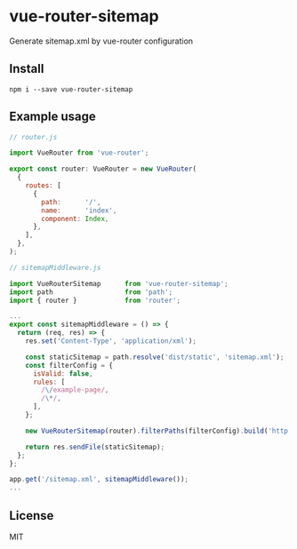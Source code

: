 # vue-router-sitemap
Generate sitemap.xml by vue-router configuration

## Install

`npm i --save vue-router-sitemap`

## Example usage

```js
// router.js

import VueRouter from 'vue-router';

export const router: VueRouter = new VueRouter(
  {
    routes: [
      {
        path:      '/',
        name:      'index',
        component: Index,
      },
    ],
  },
);
```

```js
// sitemapMiddleware.js

import VueRouterSitemap      from 'vue-router-sitemap';
import path                  from 'path';
import { router }            from 'router';

...
export const sitemapMiddleware = () => {
  return (req, res) => {
    res.set('Content-Type', 'application/xml');

    const staticSitemap = path.resolve('dist/static', 'sitemap.xml');
    const filterConfig = {
      isValid: false,
      rules: [
        /\/example-page/,
        /\*/,
      ],
    };

    new VueRouterSitemap(router).filterPaths(filterConfig).build('http://example.com').save(staticSitemap);

    return res.sendFile(staticSitemap);
  };
};

app.get('/sitemap.xml', sitemapMiddleware());
...
```

## License
MIT
